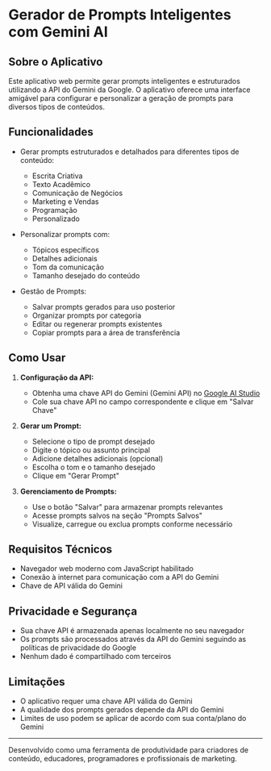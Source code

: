 # Gerador de Prompts Inteligentes com Gemini AI

## Sobre o Aplicativo

Este aplicativo web permite gerar prompts inteligentes e estruturados utilizando a API do Gemini da Google. O aplicativo oferece uma interface amigável para configurar e personalizar a geração de prompts para diversos tipos de conteúdos.

## Funcionalidades

- Gerar prompts estruturados e detalhados para diferentes tipos de conteúdo:
  - Escrita Criativa
  - Texto Acadêmico
  - Comunicação de Negócios
  - Marketing e Vendas
  - Programação
  - Personalizado

- Personalizar prompts com:
  - Tópicos específicos
  - Detalhes adicionais
  - Tom da comunicação
  - Tamanho desejado do conteúdo

- Gestão de Prompts:
  - Salvar prompts gerados para uso posterior
  - Organizar prompts por categoria
  - Editar ou regenerar prompts existentes
  - Copiar prompts para a área de transferência

## Como Usar

1. **Configuração da API:**
   - Obtenha uma chave API do Gemini (Gemini API) no [Google AI Studio](https://ai.google.dev/)
   - Cole sua chave API no campo correspondente e clique em "Salvar Chave"

2. **Gerar um Prompt:**
   - Selecione o tipo de prompt desejado
   - Digite o tópico ou assunto principal
   - Adicione detalhes adicionais (opcional)
   - Escolha o tom e o tamanho desejado
   - Clique em "Gerar Prompt"

3. **Gerenciamento de Prompts:**
   - Use o botão "Salvar" para armazenar prompts relevantes
   - Acesse prompts salvos na seção "Prompts Salvos"
   - Visualize, carregue ou exclua prompts conforme necessário

## Requisitos Técnicos

- Navegador web moderno com JavaScript habilitado
- Conexão à internet para comunicação com a API do Gemini
- Chave de API válida do Gemini

## Privacidade e Segurança

- Sua chave API é armazenada apenas localmente no seu navegador
- Os prompts são processados através da API do Gemini seguindo as políticas de privacidade do Google
- Nenhum dado é compartilhado com terceiros

## Limitações

- O aplicativo requer uma chave API válida do Gemini
- A qualidade dos prompts gerados depende da API do Gemini
- Limites de uso podem se aplicar de acordo com sua conta/plano do Gemini

---

Desenvolvido como uma ferramenta de produtividade para criadores de conteúdo, educadores, programadores e profissionais de marketing.